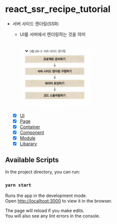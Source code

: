 # react_ssr_recipe_tutorial

- 서버 사이드 렌더링(SSR)

  - UI를 서버에서 렌더링하는 것을 의미

    <br>
    <img src="./public/ssr.png" width="50%" align="center" >
    <br><br>

  - [x] [UI](./src/components/)
  - [x] [Page](./src/pages/)
  - [x] [Container](./src/containers/)
  - [x] [Component](./src/components/)
  - [x] [Module](./src/modules/)
  - [x] [Libarary](./src/lib/)

## Available Scripts

In the project directory, you can run:

### `yarn start`

Runs the app in the development mode.\
Open [http://localhost:3000](http://localhost:3000) to view it in the browser.

The page will reload if you make edits.\
You will also see any lint errors in the console.
